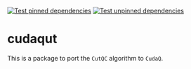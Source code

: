 [![Test pinned dependencies](https://github.com/vineetbansal/cudaqut/actions/workflows/test_pinned_deps.yml/badge.svg)](https://github.com/vineetbansal/cudaqut/actions/workflows/test_pinned_deps.yml)
[![Test unpinned dependencies](https://github.com/vineetbansal/cudaqut/actions/workflows/test_unpinned_deps.yml/badge.svg)](https://github.com/vineetbansal/cudaqut/actions/workflows/test_unpinned_deps.yml)

# cudaqut

This is a package to port the `CutQC` algorithm to `CudaQ`.